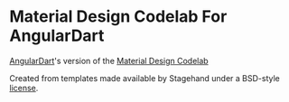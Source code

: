 # Material Design Codelab For AngularDart

[AngularDart](https://webdev.dartlang.org/angular)'s version of the
[Material Design Codelab](https://material.io/collections/developer-tutorials/#web)

Created from templates made available by Stagehand under a BSD-style
[license](https://github.com/dart-lang/stagehand/blob/master/LICENSE).
